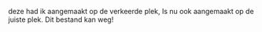 deze had ik aangemaakt op de verkeerde plek,
Is nu ook aangemaakt op de juiste plek.
Dit bestand kan weg!
